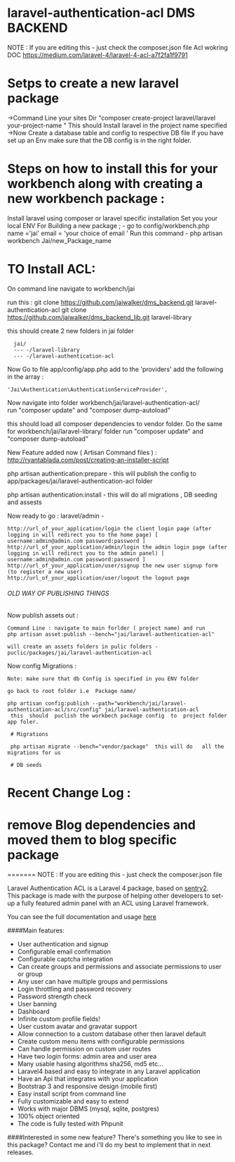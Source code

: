 laravel-authentication-acl    DMS BACKEND
==========================

NOTE : If you are editing this - just check the composer.json file
 Acl  wokring DOC https://medium.com/laravel-4/laravel-4-acl-a7f2fa1f9791
# Setps to create a new laravel  package 
   
   ->Command Line  your sites Dir  "composer create-project laravel/laravel your-project-name "
      This should Install laravel  in the project name specified 
  ->Now Create a database table   and config to respective DB  file If  you have set up  an Env make sure  that the DB config is in the right folder. 


# Steps on how to install  this for your workbench along with creating a new workbench package :

   Install laravel using  composer  or laravel specific installation
   Set you your local ENV
   For Building  a new package ;
    -  go  to  config/workbench.php  
        name ='jai' email = 'your choice of email '
   Run this command -   php artisan workbench Jai/new_Package_name

   # TO Install ACL:
   
   On command line navigate to workbench/jai

   run this  : git clone  https://github.com/jaiwalker/dms_backend.git laravel-authentication-acl
               git clone  https://github.com/jaiwalker/dms_backend_lib.git  laravel-library

   this should create 2 new folders in jai folder  

      jai/
      --- -/laravel-library
      --- -/laravel-authentication-acl

   Now Go to file app/config/app.php add to the 'providers'
    add the following in the array :

    'Jai\Authentication\AuthenticationServiceProvider',

  
   Now navigate into folder workbench/jai/laravel-authentication-acl/   
     run "composer update"  and "composer dump-autoload" 
           
   this should load all composer dependencies to vendor folder.
   Do the same for workbench/jai/laravel-library/ folder 
   run  "composer update"   and "composer dump-autoload" 
         
  New Feature added now ( Artisan Command  files ) : http://ryantablada.com/post/creating-an-installer-script

   php artisan authentication:prepare  - this  will publish the config to app/packages/jai/laravel-authentication-acl folder 

   php artisan authentication:install -  this will do all migrations , DB seeding and assests 

 Now   ready to go :    laravel/admin - 
 
    http://url_of_your_application/login the client login page (after logging in will redirect you to the home page) [ username:admin@admin.com password:password ]
    http://url_of_your_application/admin/login the admin login page (after logging in will redirect you to the admin panel) [ username:admin@admin.com password:password ]
    http://url_of_your_application/user/signup the new user signup form (to register a new user)
    http://url_of_your_application/user/logout the logout page


###### OLD WAY OF PUBLISHING THINGS ##########

   Now publish assets out :
    
    Command Line : navigate to main forlder ( project name) and run 
    php artisan asset:publish --bench="jai/laravel-authentication-acl"

    will create an assets folders in pulic folders - puclic/packages/jai/laravel-authentication-acl  

   Now config Migrations :

    Note: make sure that db Config is specified in you ENV folder
    
    go back to root folder i.e  Package name/

    php artisan config:publish --path="workbench/jai/laravel-authentication-acl/src/config" jai/laravel-authentication-acl
     this  should  puclish the workbech package config  to  project folder app foler.

     # Migrations 

     php artisan migrate --bench="vendor/package"  this will do   all the migrations for us

     # DB seeds  

    



# Recent Change Log :
 # remove Blog dependencies and moved them  to blog specific package


=======
NOTE : If you are editing this - just check the composer.json file 


Laravel Authentication ACL is a Laravel 4 package, based on <a href="https://github.com/cartalyst/sentry" target="_blank">sentry2</a>. <br/>
This package is made with the purpose of helping other developers to set-up
a fully featured admin panel with an ACL using Laravel framework.

You can see the full documentation and usage [here](docs/index.md)

####Main features:
 - User authentication and signup
 - Configurable email confirmation
 - Configurable captcha integration
 - Can create groups and permissions and associate permissions to user or group
 - Any user can have multiple groups and permissions
 - Login throttling and password recovery
 - Password strength check
 - User banning
 - Dashboard
 - Infinite custom profile fields!
 - User custom avatar and gravatar support
 - Allow connection to a custom database other then laravel default
 - Create custom menu items with configurable permissions
 - Can handle permission on custom user routes
 - Have two login forms: admin area and user area
 - Many usable hasing algorithms sha256, md5 etc...
 - Laravel4 based and easy to integrate in any Laravel application
 - Have an Api that integrates with your application
 - Bootstrap 3 and responsive design (mobile first)
 - Easy install script from command line
 - Fully customizable and easy to extend
 - Works with major DBMS (mysql, sqlite, postgres)
 - 100% object oriented
 - The code is fully tested with Phpunit

####Interested in some new feature?
There's something you like to see in this package?
Contact me and i'll do my best to implement that in next releases.